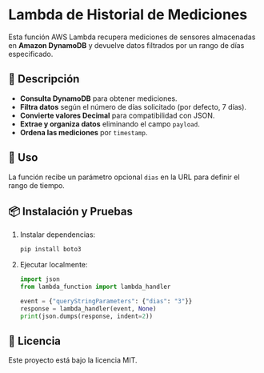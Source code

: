 # Lambda de Historial de Mediciones

Esta función AWS Lambda recupera mediciones de sensores almacenadas en **Amazon DynamoDB** y devuelve datos filtrados por un rango de días especificado.

## 📌 **Descripción**
- **Consulta DynamoDB** para obtener mediciones.
- **Filtra datos** según el número de días solicitado (por defecto, 7 días).
- **Convierte valores Decimal** para compatibilidad con JSON.
- **Extrae y organiza datos** eliminando el campo `payload`.
- **Ordena las mediciones** por `timestamp`.

## 🚀 **Uso**
La función recibe un parámetro opcional `dias` en la URL para definir el rango de tiempo.

## 📦 **Instalación y Pruebas**
1. Instalar dependencias:
   ```bash
   pip install boto3
   ```
2. Ejecutar localmente:
   ```python
   import json
   from lambda_function import lambda_handler

   event = {"queryStringParameters": {"dias": "3"}}
   response = lambda_handler(event, None)
   print(json.dumps(response, indent=2))
   ```

## 📄 **Licencia**
Este proyecto está bajo la licencia MIT.
